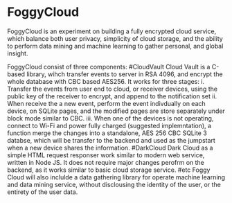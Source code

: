 # FoggyCloud
FoggyCloud is an experiment on building a fully encrypted cloud service, which balance both user privacy, simplicity of cloud storage, and the ability to perform data mining and machine learning to gather personal, and global insight. 

FoggyCloud consist of three components: 
#CloudVault
Cloud Vault is a C-based library, wihch transfer events to server in RSA 4096, and encrypt the whole database with CBC based AES256. It works for three stages: 
  i. Transfer the events from user end to cloud, or receiver devices, using the public key of the receiver to encrypt, and append to the notification set
  ii. When receive the a new event, perform the event indivdually on each device, on SQLite pages, and the modified pages are store separately under block mode similar to CBC. 
  iii. When one of the devices is not operating, connect to Wi-Fi and power fully charged (suggested implemntation), a function merge the changes into a standalone, AES 256 CBC SQLite 3 databse, which will be transfer to the backend and used as the jumpstart when a new device shares the information. 
#DarkCloud
Dark Cloud as a simple HTML request responser work similar to modern web service, written in Node JS. It does not require major changes perofrm on the backend, as it works similar to basic cloud storage service. 
#etc
Foggy Cloud will also inclulde a data gathering library for operate machine learning and data mining service, without disclousing the identity of the user, or the entirety of the user data. 
